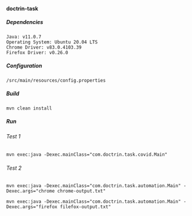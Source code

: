 #### doctrin-task

##### Dependencies
```
Java: v11.0.7
Operating System: Ubuntu 20.04 LTS
Chrome Driver: v83.0.4103.39
Firefox Driver: v0.26.0
```
##### Configuration
`/src/main/resources/config.properties`

##### Build
`mvn clean install`

##### Run

###### Test 1
`mvn exec:java -Dexec.mainClass="com.doctrin.task.covid.Main"`

###### Test 2
`mvn exec:java -Dexec.mainClass="com.doctrin.task.automation.Main" -Dexec.args="chrome chrome-output.txt"`

`mvn exec:java -Dexec.mainClass="com.doctrin.task.automation.Main" -Dexec.args="firefox filefox-output.txt"`
